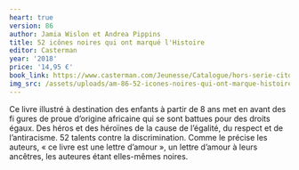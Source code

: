 ```yaml
---
heart: true
version: 86
author: Jamia Wislon et Andrea Pippins
title: 52 icônes noires qui ont marqué l'Histoire
editor: Casterman
year: '2018'
price: '14,95 €'
book_link: https://www.casterman.com/Jeunesse/Catalogue/hors-serie-citoyennete/i-have-a-dream-52-icones-noires-qui-ont-marque-l-histoire
img_src: /assets/uploads/am-86-52-icones-noires-qui-ont-marque-histoire.jpg
---
```

Ce livre illustré à destination des enfants à partir de 8 ans met en avant des fi gures de proue d’origine africaine qui se sont battues pour des droits égaux. Des héros et des héroïnes de la cause de l’égalité, du respect et de l’antiracisme. 52 talents contre la discrimination. Comme le précise les auteurs, « ce livre est une lettre d’amour », un lettre d’amour à leurs ancêtres, les auteures étant elles-mêmes noires.
